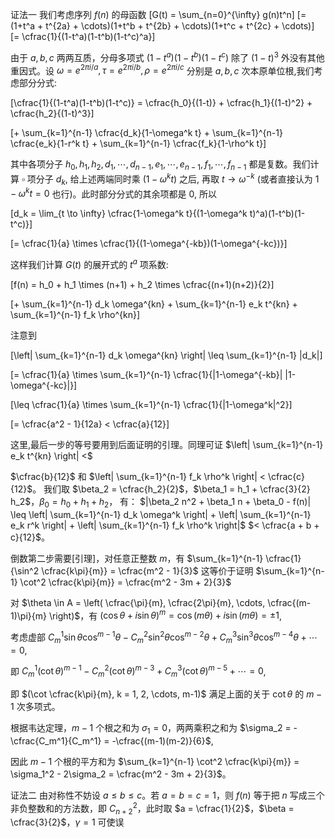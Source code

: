 证法一 我们考虑序列 $f(n)$ 的母函数
\[G(t) = \sum_{n=0}^{\infty} g(n)t^n\]
\[= (1+t^a + t^{2a} + \cdots)(1+t^b + t^{2b} + \cdots)(1+t^c + t^{2c} + \cdots)\]
\[= \cfrac{1}{(1-t^a)(1-t^b)(1-t^c)^a}\]

由于 $a, b, c$ 两两互质，分母多项式 $(1-t^a)(1-t^b)(1-t^c)$ 除了 $(1-t)^3$ 外没有其他重因式。设 $\omega = e^{2\pi i/a}, \tau = e^{2\pi i/b}, \rho = e^{2\pi i/c}$ 分别是 $a, b, c$ 次本原单位根,我们考虑部分分式:

\[\cfrac{1}{(1-t^a)(1-t^b)(1-t^c)} = \cfrac{h_0}{(1-t)} + \cfrac{h_1}{(1-t)^2} + \cfrac{h_2}{(1-t)^3}\]

\[+ \sum_{k=1}^{n-1} \cfrac{d_k}{1-\omega^k t} + \sum_{k=1}^{n-1} \cfrac{e_k}{1-r^k t} + \sum_{k=1}^{n-1} \cfrac{f_k}{1-\rho^k t}\]

其中各项分子 $h_0, h_1, h_2, d_1, \cdots, d_{n-1}, e_1, \cdots, e_{n-1}, f_1, \cdots, f_{n-1}$ 都是复数。我们计算 $\square$ 项分子 $d_k$, 给上述两端同时乘 $(1-\omega^k t)$ 之后, 再取 $t \to \omega^{-k}$ (或者直接认为 $1-\omega^k t = 0$ 也行)。此时部分分式的其余项都是 0, 所以

\[d_k = \lim_{t \to \infty} \cfrac{1-\omega^k t}{(1-\omega^k t)^a)(1-t^b)(1-t^c)}\]

\[= \cfrac{1}{a} \times \cfrac{1}{(1-\omega^{-kb})(1-\omega^{-kc})}\]

这样我们计算 $G(t)$ 的展开式的 $t^a$ 项系数:

\[f(n) = h_0 + h_1 \times (n+1) + h_2 \times \cfrac{(n+1)(n+2)}{2}\]

\[+ \sum_{k=1}^{n-1} d_k \omega^{kn} + \sum_{k=1}^{n-1} e_k t^{kn} + \sum_{k=1}^{n-1} f_k \rho^{kn}\]

注意到

\[\left| \sum_{k=1}^{n-1} d_k \omega^{kn} \right| \leq \sum_{k=1}^{n-1} |d_k|\]

\[= \cfrac{1}{a} \times \sum_{k=1}^{n-1} \cfrac{1}{|1-\omega^{-kb}| |1-\omega^{-kc}|}\]

\[\leq \cfrac{1}{a} \times \sum_{k=1}^{n-1} \cfrac{1}{|1-\omega^k|^2}\]

\[= \cfrac{a^2 - 1}{12a} < \cfrac{a}{12}\]

这里,最后一步的等号要用到后面证明的引理。同理可证 $\left| \sum_{k=1}^{n-1} e_k t^{kn} \right| <$

$\cfrac{b}{12}$ 和 $\left| \sum_{k=1}^{n-1} f_k \rho^k \right| < \cfrac{c}{12}$。
我们取 $\beta_2 = \cfrac{h_2}{2}$，$\beta_1 = h_1 + \cfrac{3}{2} h_2$，$\beta_0 = h_0 + h_1 + h_2$，
有：
$|\beta_2 n^2 + \beta_1 n + \beta_0 - f(n)| \leq \left| \sum_{k=1}^{n-1} d_k \omega^k \right| + \left| \sum_{k=1}^{n-1} e_k r^k \right| + \left| \sum_{k=1}^{n-1} f_k \rho^k \right|$
$< \cfrac{a + b + c}{12}$。

倒数第二步需要[引理]，对任意正整数 $m$，有
$\sum_{k=1}^{n-1} \cfrac{1}{\sin^2 \cfrac{k\pi}{m}} = \cfrac{m^2 - 1}{3}$
这等价于证明
$\sum_{k=1}^{n-1} \cot^2 \cfrac{k\pi}{m}} = \cfrac{m^2 - 3m + 2}{3}$

对 $\theta \in A = \left( \cfrac{\pi}{m}, \cfrac{2\pi}{m}, \cdots, \cfrac{(m-1)\pi}{m} \right)$，有
$(\cos \theta + i \sin \theta)^m = \cos(m\theta) + i \sin(m\theta) = \pm 1$,

考虑虚部
$C_m^1 \sin \theta \cos^{m-1} \theta - C_m^2 \sin^2 \theta \cos^{m-2} \theta + C_m^3 \sin^3 \theta \cos^{m-4} \theta + \cdots = 0$,

即
$C_m^1 (\cot \theta)^{m-1} - C_m^2 (\cot \theta)^{m-3} + C_m^3 (\cot \theta)^{m-5} + \cdots = 0$,

即
$(\cot \cfrac{k\pi}{m}, k = 1, 2, \cdots, m-1)$
满足上面的关于 $\cot \theta$ 的 $m-1$ 次多项式。

根据韦达定理，$m-1$ 个根之和为 $\sigma_1 = 0$，两两乘积之和为
$\sigma_2 = -\cfrac{C_m^1}{C_m^1} = -\cfrac{(m-1)(m-2)}{6}$,

因此 $m-1$ 个根的平方和为
$\sum_{k=1}^{n-1} \cot^2 \cfrac{k\pi}{m}} = \sigma_1^2 - 2\sigma_2 = \cfrac{m^2 - 3m + 2}{3}$。

证法二 由对称性不妨设 $a \leq b \leq c$。若 $a = b = c = 1$，则 $f(n)$ 等于把 $n$ 写成三个非负整数和的方法数，即 $C_{n+2}^2$，此时取 $a = \cfrac{1}{2}$，$\beta = \cfrac{3}{2}$，$\gamma = 1$ 可使误